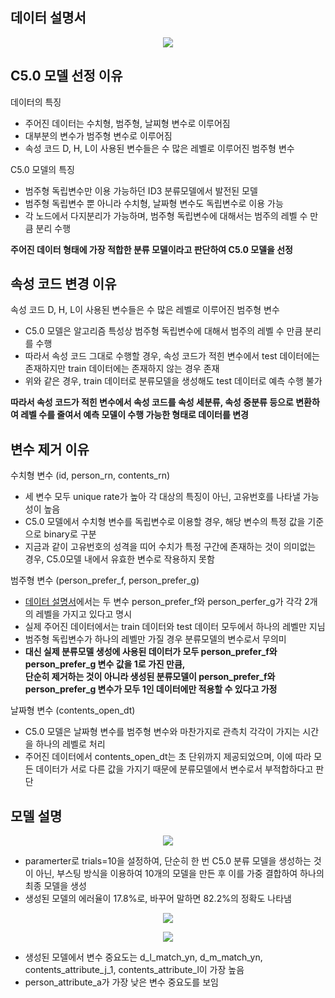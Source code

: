데이터 설명서
-------------
<p align="center"> <img src = https://user-images.githubusercontent.com/62368250/151518033-0ecbf395-821f-46c5-aedf-372c5465e776.png>

C5.0 모델 선정 이유
-------------
데이터의 특징  
* 주어진 데이터는 수치형, 범주형, 날찌형 변수로 이루어짐
* 대부분의 변수가 범주형 변수로 이루어짐
* 속성 코드 D, H, L이 사용된 변수들은 수 많은 레벨로 이루어진 범주형 변수

C5.0 모델의 특징
* 범주형 독립변수만 이용 가능하던 ID3 분류모델에서 발전된 모델
* 범주형 독립변수 뿐 아니라 수치형, 날짜형 변수도 독립변수로 이용 가능
* 각 노드에서 다지분리가 가능하며, 범주형 독립변수에 대해서는 범주의 레벨 수 만큼 분리 수행
  
**주어진 데이터 형태에 가장 적합한 분류 모델이라고 판단하여 C5.0 모델을 선정**


속성 코드 변경 이유
--------------
속성 코드 D, H, L이 사용된 변수들은 수 많은 레벨로 이루어진 범주형 변수
* C5.0 모델은  알고리즘 특성상 범주형 독립변수에 대해서 범주의 레벨 수 만큼 분리를 수행
* 따라서 속성 코드 그대로 수행할 경우, 속성 코드가 적힌 변수에서 test 데이터에는 존재하지만 train 데이터에는 존재하지 않는 경우 존재
* 위와 같은 경우, train 데이터로 분류모델을 생성해도 test 데이터로 예측 수행 불가

**따라서 속성 코드가 적힌 변수에서 속성 코드를 속성 세분류, 속성 중분류 등으로 변환하여 레벨 수를 줄여서 예측 모델이 수행 가능한 형태로 데이터를 변경**
  

변수 제거 이유
--------------
수치형 변수 (id, person_rn, contents_rn)
* 세 변수 모두 unique rate가 높아 각 대상의 특징이 아닌, 고유번호를 나타낼 가능성이 높음
* C5.0 모델에서 수치형 변수를 독립변수로 이용할 경우, 해당 변수의 특정 값을 기준으로 binary로 구분
* 지금과 같이 고유번호의 성격을 띠어 수치가 특정 구간에 존재하는 것이 의미없는 경우, C5.0모델 내에서 유효한 변수로 작용하지 못함

범주형 변수 (person_prefer_f, person_prefer_g)
* [데이터 설명서](https://github.com/kuma987/DACON-Jobcare/blob/main/%EC%84%A4%EB%AA%85%EC%9E%90%EB%A3%8C.md#%EB%8D%B0%EC%9D%B4%ED%84%B0-%EC%84%A4%EB%AA%85%EC%84%9C)에서는 두 변수 person_prefer_f와 person_perfer_g가 각각 2개의 레벨을 가지고 있다고 명시
* 실제 주어진 데이터에서는 train 데이터와 test 데이터 모두에서 하나의 레벨만 지님
* 범주형 독립변수가 하나의 레벨만 가질 경우 분류모델의 변수로서 무의미
* **대신 실제 분류모델 생성에 사용된 데이터가 모두 person_prefer_f와 person_prefer_g 변수 값을 1로 가진 만큼,  
  단순히 제거하는 것이 아니라 생성된 분류모델이 person_prefer_f와 person_prefer_g 변수가 모두 1인 데이터에만 적용할 수 있다고 가정**

날짜형 변수 (contents_open_dt)
* C5.0 모델은 날짜형 변수를 범주형 변수와 마찬가지로 관측치 각각이 가지는 시간을 하나의 레벨로 처리
* 주어진 데이터에서 contents_open_dt는 초 단위까지 제공되었으며, 이에 따라 모든 데이터가 서로 다른 값을 가지기 때문에 분류모델에서 변수로서 부적합하다고 판단
  
모델 설명
------------
<p align="center"> <img src = https://user-images.githubusercontent.com/62368250/151576065-71771346-46c8-445e-8120-4e613c4ac540.png>
  
* paramerter로 trials=10을 설정하여, 단순히 한 번 C5.0 분류 모델을 생성하는 것이 아닌, 부스팅 방식을 이용하여 10개의 모델을 만든 후 이를 가중 결합하여 하나의 최종 모델을 생성  
* 생성된 모델의 에러율이 17.8%로, 바꾸어 말하면 82.2%의 정확도 나타냄
  
<p align="center"> <img src = https://user-images.githubusercontent.com/62368250/151576105-968ffd82-6870-4c49-bdf5-2e23c625d72c.png>
<p align="center"> <img src = https://user-images.githubusercontent.com/62368250/151576121-23a0b7f8-8014-4c64-9778-ddc8a351ef2e.png>
  
* 생성된 모델에서 변수 중요도는 d_l_match_yn, d_m_match_yn, contents_attribute_j_1, contents_attribute_l이 가장 높음
* person_attribute_a가 가장 낮은 변수 중요도를 보임
